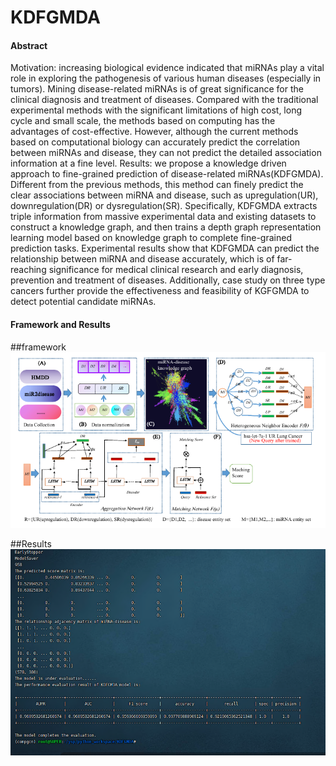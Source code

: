 # KDFGMDA

#### Abstract
Motivation: increasing biological evidence indicated that miRNAs play a vital role in exploring the pathogenesis of various human diseases (especially in tumors). Mining disease-related miRNAs is of great significance for the clinical diagnosis and treatment of diseases. Compared with the traditional experimental methods with the significant limitations of high cost, long cycle and small scale,  the methods based on computing has the advantages of cost-effective. However, although the current methods based on computational biology can accurately predict the correlation between miRNAs and disease, they can not predict the detailed association information at a fine level.
Results: we propose a knowledge driven approach to fine-grained prediction of disease-related miRNAs(KDFGMDA). Different from the previous methods, this method can finely predict the clear associations between miRNA and disease, such as upregulation(UR), downregulation(DR) or dysregulation(SR). Specifically, KDFGMDA extracts triple information from massive experimental data and existing datasets to construct a knowledge graph, and then trains a depth graph representation learning model based on knowledge graph to complete fine-grained prediction tasks. Experimental results show that KDFGMDA can predict the relationship between miRNA and disease accurately, which is of far-reaching significance for medical clinical research and early diagnosis, prevention and treatment of diseases. Additionally, case study on three type cancers further provide the effectiveness and feasibility of KGFGMDA to detect potential candidate miRNAs.

#### Framework and Results
##framework
![输入图片说明](flowchat.png)

##Results
![输入图片说明](performance.png)

